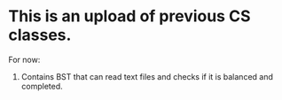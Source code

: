 # This is an upload of previous CS classes.

For now:
1. Contains BST that can read text files and checks if it is balanced and completed.
